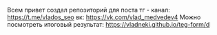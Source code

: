 Всем привет создал репозиторий для поста тг - канал: https://t.me/vlados_seo вк: https://vk.com/vlad_medvedev4 Можно посмотреть итоговый результат: https://vladneki.github.io/teg-form/d